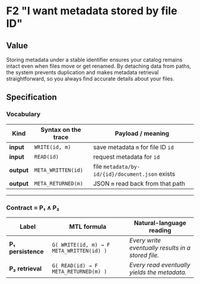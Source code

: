 # F2 "I want metadata stored by file ID"

## Value

Storing metadata under a stable identifier ensures your catalog remains intact even when files move or get renamed. By detaching data from paths, the system prevents duplication and makes metadata retrieval straightforward, so you always find accurate details about your files.

## Specification

### Vocabulary

| Kind       | Syntax on the trace | Payload / meaning |
| ---------- | ------------------- | ----------------- |
| **input**  | `WRITE(id, m)`      | save metadata `m` for file ID `id` |
| **input**  | `READ(id)`          | request metadata for `id` |
| **output** | `META_WRITTEN(id)`  | file `metadata/by-id/{id}/document.json` exists |
| **output** | `META_RETURNED(m)`  | JSON `m` read back from that path |

---

### Contract = P₁ ∧ P₂

| Label | MTL formula | Natural-language reading |
| ----- | ----------- | ----------------------- |
| **P₁ persistence** | `G( WRITE(id, m) → F META_WRITTEN(id) )` | *Every write eventually results in a stored file.* |
| **P₂ retrieval**   | `G( READ(id) → F META_RETURNED(m) )`    | *Every read eventually yields the metadata.* |
